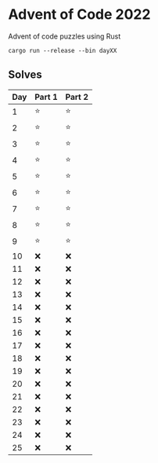 Advent of Code 2022
===================

Advent of code puzzles using Rust

```
cargo run --release --bin dayXX
```

Solves
------

| Day | Part 1 | Part 2 |
| --- | --- | --- |
|   1  | :star: | :star: |
|   2  | :star: | :star: |
|   3  | :star: | :star: |
|   4  | :star: | :star: |
|   5  | :star: | :star: |
|   6  | :star: | :star: |
|   7  | :star: | :star: |
|   8  | :star: | :star: |
|   9  | :star: | :star: |
|  10  | :x: | :x: |
|  11  | :x: | :x: |
|  12  | :x: | :x: |
|  13  | :x: | :x: |
|  14  | :x: | :x: |
|  15  | :x: | :x: |
|  16  | :x: | :x: |
|  17  | :x: | :x: |
|  18  | :x: | :x: |
|  19  | :x: | :x: |
|  20  | :x: | :x: |
|  21  | :x: | :x: |
|  22  | :x: | :x: |
|  23  | :x: | :x: |
|  24  | :x: | :x: |
|  25  | :x: | :x: |

